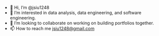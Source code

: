 - 👋 Hi, I’m @jsiu1248
- 👀 I’m interested in data analysis, data engineering, and software engineering. 
- 💞️ I’m looking to collaborate on working on building portfolios together. 
- 📫 How to reach me jsiu1248@gmail.com

<!---
jsiu1248/jsiu1248 is a ✨ special ✨ repository because its `README.md` (this file) appears on your GitHub profile.
You can click the Preview link to take a look at your changes.
--->
